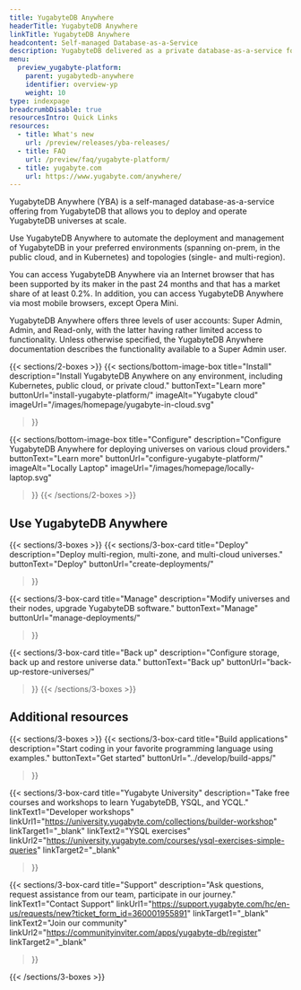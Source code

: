 ```yaml
---
title: YugabyteDB Anywhere
headerTitle: YugabyteDB Anywhere
linkTitle: YugabyteDB Anywhere
headcontent: Self-managed Database-as-a-Service
description: YugabyteDB delivered as a private database-as-a-service for enterprises.
menu:
  preview_yugabyte-platform:
    parent: yugabytedb-anywhere
    identifier: overview-yp
    weight: 10
type: indexpage
breadcrumbDisable: true
resourcesIntro: Quick Links
resources:
  - title: What's new
    url: /preview/releases/yba-releases/
  - title: FAQ
    url: /preview/faq/yugabyte-platform/
  - title: yugabyte.com
    url: https://www.yugabyte.com/anywhere/
---
```


YugabyteDB Anywhere (YBA) is a self-managed database-as-a-service offering from YugabyteDB that allows you to deploy and operate YugabyteDB universes at scale.

Use YugabyteDB Anywhere to automate the deployment and management of YugabyteDB in your preferred environments (spanning on-prem, in the public cloud, and in Kubernetes) and topologies (single-  and multi-region).

You can access YugabyteDB Anywhere via an Internet browser that has been supported by its maker in the past 24 months and that has a market share of at least 0.2%. In addition, you can access YugabyteDB Anywhere via most mobile browsers, except Opera Mini.

YugabyteDB Anywhere offers three levels of user accounts: Super Admin, Admin, and Read-only, with the latter having rather limited access to functionality. Unless otherwise specified, the YugabyteDB Anywhere documentation describes the functionality available to a Super Admin user.

{{< sections/2-boxes >}}
  {{< sections/bottom-image-box
    title="Install"
    description="Install YugabyteDB Anywhere on any environment, including Kubernetes, public cloud, or private cloud."
    buttonText="Learn more"
    buttonUrl="install-yugabyte-platform/"
    imageAlt="Yugabyte cloud" imageUrl="/images/homepage/yugabyte-in-cloud.svg"
  >}}

  {{< sections/bottom-image-box
    title="Configure"
    description="Configure YugabyteDB Anywhere for deploying universes on various cloud providers."
    buttonText="Learn more"
    buttonUrl="configure-yugabyte-platform/"
    imageAlt="Locally Laptop" imageUrl="/images/homepage/locally-laptop.svg"
  >}}
{{< /sections/2-boxes >}}

## Use YugabyteDB Anywhere

{{< sections/3-boxes >}}
  {{< sections/3-box-card
    title="Deploy"
    description="Deploy multi-region, multi-zone, and multi-cloud universes."
    buttonText="Deploy"
    buttonUrl="create-deployments/"
  >}}

  {{< sections/3-box-card
    title="Manage"
    description="Modify universes and their nodes, upgrade YugabyteDB software."
    buttonText="Manage"
    buttonUrl="manage-deployments/"
  >}}

  {{< sections/3-box-card
    title="Back up"
    description="Configure storage, back up and restore universe data."
    buttonText="Back up"
    buttonUrl="back-up-restore-universes/"
  >}}
{{< /sections/3-boxes >}}

## Additional resources

{{< sections/3-boxes >}}
  {{< sections/3-box-card
  title="Build applications"
  description="Start coding in your favorite programming language using examples."
  buttonText="Get started"
  buttonUrl="../develop/build-apps/"
  >}}

  {{< sections/3-box-card
  title="Yugabyte University"
  description="Take free courses and workshops to learn YugabyteDB, YSQL, and YCQL."
  linkText1="Developer workshops"
  linkUrl1="https://university.yugabyte.com/collections/builder-workshop"
  linkTarget1="_blank"
  linkText2="YSQL exercises"
  linkUrl2="https://university.yugabyte.com/courses/ysql-exercises-simple-queries"
  linkTarget2="_blank"
  >}}

  {{< sections/3-box-card
  title="Support"
  description="Ask questions, request assistance from our team, participate in our journey."
  linkText1="Contact Support"
  linkUrl1="https://support.yugabyte.com/hc/en-us/requests/new?ticket_form_id=360001955891"
  linkTarget1="_blank"
  linkText2="Join our community"
  linkUrl2="https://communityinviter.com/apps/yugabyte-db/register"
  linkTarget2="_blank"
  >}}

{{< /sections/3-boxes >}}
